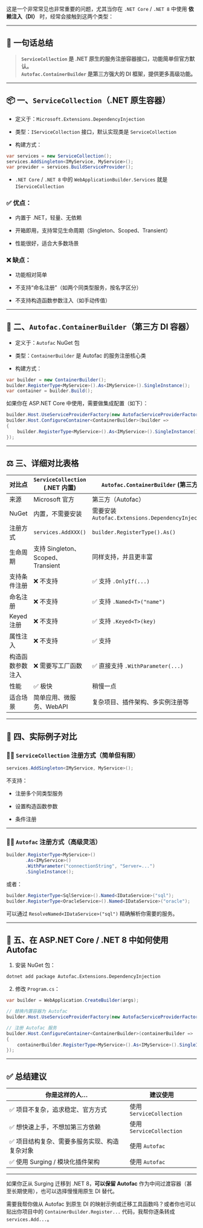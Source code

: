 这是一个非常常见也非常重要的问题，尤其当你在 `.NET Core` / `.NET 8` 中使用 **依赖注入（DI）** 时，经常会接触到这两个类型：

---

## 🧩 一句话总结

> **`ServiceCollection` 是 .NET 原生的服务注册容器接口，功能简单但官方默认。**  
> **`Autofac.ContainerBuilder` 是第三方强大的 DI 框架，提供更多高级功能。**

---

## 📦 一、`ServiceCollection`（.NET 原生容器）

- 定义于：`Microsoft.Extensions.DependencyInjection`
    
- 类型：`IServiceCollection` 接口，默认实现类是 `ServiceCollection`
    
- 构建方式：
    

```csharp
var services = new ServiceCollection();
services.AddSingleton<IMyService, MyService>();
var provider = services.BuildServiceProvider();
```

- `.NET Core` / `.NET 8` 中的 `WebApplicationBuilder.Services` 就是 `IServiceCollection`
    

### ✅ 优点：

- 内置于 .NET，轻量、无依赖
    
- 开箱即用，支持常见生命周期（Singleton、Scoped、Transient）
    
- 性能很好，适合大多数场景
    

### ❌ 缺点：

- 功能相对简单
    
- 不支持“命名注册”（如两个同类型服务，按名字区分）
    
- 不支持构造函数参数注入（如手动传值）
    

---

## 💎 二、`Autofac.ContainerBuilder`（第三方 DI 容器）

- 定义于：`Autofac` NuGet 包
    
- 类型：`ContainerBuilder` 是 Autofac 的服务注册核心类
    
- 构建方式：
    

```csharp
var builder = new ContainerBuilder();
builder.RegisterType<MyService>().As<IMyService>().SingleInstance();
var container = builder.Build();
```

如果你在 ASP.NET Core 中使用，需要做集成配置（如下）：

```csharp
builder.Host.UseServiceProviderFactory(new AutofacServiceProviderFactory());
builder.Host.ConfigureContainer<ContainerBuilder>(builder =>
{
    builder.RegisterType<MyService>().As<IMyService>().SingleInstance();
});
```

---

## ⚖️ 三、详细对比表格

|对比点|`ServiceCollection` (.NET 内置)|`Autofac.ContainerBuilder` (第三方)|
|---|---|---|
|来源|Microsoft 官方|第三方（Autofac）|
|NuGet|内置，不需要安装|需要安装 `Autofac.Extensions.DependencyInjection`|
|注册方式|`services.AddXXX()`|`builder.RegisterType().As()`|
|生命周期|支持 Singleton、Scoped、Transient|同样支持，并且更丰富|
|支持条件注册|❌ 不支持|✅ 支持 `.OnlyIf(...)`|
|命名注册|❌ 不支持|✅ 支持 `.Named<T>("name")`|
|Keyed 注册|❌ 不支持|✅ 支持 `.Keyed<T>(key)`|
|属性注入|❌ 不支持|✅ 支持|
|构造函数参数注入|❌ 需要写工厂函数|✅ 直接支持 `.WithParameter(...)`|
|性能|✅ 极快|稍慢一点|
|适合场景|简单应用、微服务、WebAPI|复杂项目、插件架构、多实例注册等|

---

## 🧪 四、实际例子对比

### 👨‍💻 `ServiceCollection` 注册方式（简单但有限）

```csharp
services.AddSingleton<IMyService, MyService>();
```

不支持：

- 注册多个同类型服务
    
- 设置构造函数参数
    
- 条件注册
    

---

### 👨‍🔬 `Autofac` 注册方式（高级灵活）

```csharp
builder.RegisterType<MyService>()
       .As<IMyService>()
       .WithParameter("connectionString", "Server=...")
       .SingleInstance();
```

或者：

```csharp
builder.RegisterType<SqlService>().Named<IDataService>("sql");
builder.RegisterType<OracleService>().Named<IDataService>("oracle");
```

可以通过 `ResolveNamed<IDataService>("sql")` 精确解析你需要的服务。

---

## 🔄 五、在 ASP.NET Core / .NET 8 中如何使用 Autofac

1. 安装 NuGet 包：
    

```bash
dotnet add package Autofac.Extensions.DependencyInjection
```

2. 修改 `Program.cs`：
    

```csharp
var builder = WebApplication.CreateBuilder(args);

// 替换内置容器为 Autofac
builder.Host.UseServiceProviderFactory(new AutofacServiceProviderFactory());

// 注册 Autofac 服务
builder.Host.ConfigureContainer<ContainerBuilder>(containerBuilder =>
{
    containerBuilder.RegisterType<MyService>().As<IMyService>().SingleInstance();
});
```

---

## ✅ 总结建议

|你是这样的人…|建议使用|
|---|---|
|✅ 项目不复杂，追求稳定、官方方式|使用 `ServiceCollection`|
|✅ 想快速上手，不想加第三方依赖|使用 `ServiceCollection`|
|✅ 项目结构复杂、需要多服务实现、构造复杂对象|使用 `Autofac`|
|✅ 使用 Surging / 模块化插件架构|使用 `Autofac`|

---

如果你正从 Surging 迁移到 .NET 8，**可以保留 Autofac** 作为中间过渡容器（甚至长期使用），也可以选择慢慢用原生 DI 替代。

需要我帮你做从 Autofac 到原生 DI 的映射示例或迁移工具函数吗？或者你也可以贴出你项目中的 `ContainerBuilder.Register...` 代码，我帮你逐条转成 `services.Add...`。